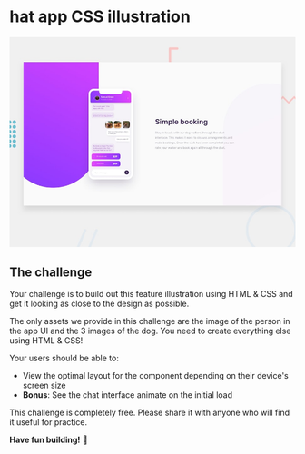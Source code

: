 # hat app CSS illustration

![Design preview for the Chat app CSS illustration coding challenge](./design/desktop-preview.jpg)

## The challenge

Your challenge is to build out this feature illustration using HTML & CSS and get it looking as close to the design as possible.

The only assets we provide in this challenge are the image of the person in the app UI and the 3 images of the dog. You need to create everything else using HTML & CSS!

Your users should be able to:

- View the optimal layout for the component depending on their device's screen size
- **Bonus**: See the chat interface animate on the initial load

This challenge is completely free. Please share it with anyone who will find it useful for practice.

**Have fun building!** 🚀
